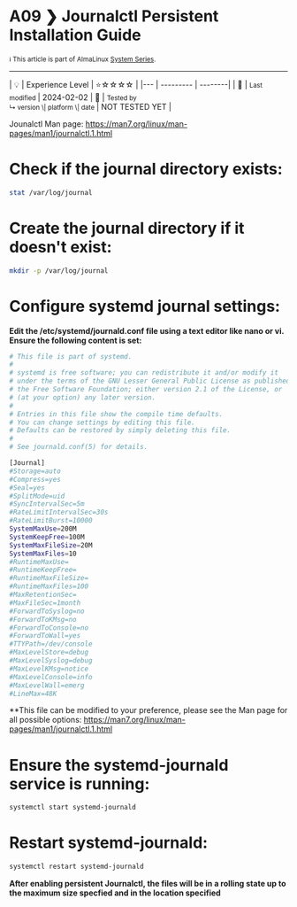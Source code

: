 # A09 ❯ Journalctl Persistent Installation Guide

<small>ℹ️ This article is part of AlmaLinux [System Series](/series/).</small>

<hr>
| 💡 | Experience Level  | ⭐☆☆☆☆ |
|--- | --------- | --------|
| 📆 | <small>Last modified </small>| 2024-02-02
| 🔧 | <small>Tested by <br> ↳ version \| platform \| date </small>| NOT TESTED YET |

Jounalctl Man page: https://man7.org/linux/man-pages/man1/journalctl.1.html

# Check if the journal directory exists:

```bash
stat /var/log/journal
```

# Create the journal directory if it doesn't exist:

```bash
mkdir -p /var/log/journal
```

# Configure systemd journal settings:

**Edit the /etc/systemd/journald.conf file using a text editor like nano or vi. Ensure the following content is set:**

```bash
# This file is part of systemd.
#
# systemd is free software; you can redistribute it and/or modify it
# under the terms of the GNU Lesser General Public License as published by
# the Free Software Foundation; either version 2.1 of the License, or
# (at your option) any later version.
#
# Entries in this file show the compile time defaults.
# You can change settings by editing this file.
# Defaults can be restored by simply deleting this file.
#
# See journald.conf(5) for details.

[Journal]
#Storage=auto
#Compress=yes
#Seal=yes
#SplitMode=uid
#SyncIntervalSec=5m
#RateLimitIntervalSec=30s
#RateLimitBurst=10000
SystemMaxUse=200M
SystemKeepFree=100M
SystemMaxFileSize=20M
SystemMaxFiles=10
#RuntimeMaxUse=
#RuntimeKeepFree=
#RuntimeMaxFileSize=
#RuntimeMaxFiles=100
#MaxRetentionSec=
#MaxFileSec=1month
#ForwardToSyslog=no
#ForwardToKMsg=no
#ForwardToConsole=no
#ForwardToWall=yes
#TTYPath=/dev/console
#MaxLevelStore=debug
#MaxLevelSyslog=debug
#MaxLevelKMsg=notice
#MaxLevelConsole=info
#MaxLevelWall=emerg
#LineMax=48K
```

\*\*This file can be modified to your preference, please see the Man page for all possible options: https://man7.org/linux/man-pages/man1/journalctl.1.html

# Ensure the systemd-journald service is running:

```bash
systemctl start systemd-journald
```

# Restart systemd-journald:

```bash
systemctl restart systemd-journald
```

**After enabling persistent Journalctl, the files will be in a rolling state up to the maximum size specfied and in the location specified**
